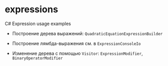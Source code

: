 # expressions
C# Expression usage examples

* Построение дерева выражений: ```QuadraticEquationExpressionBuilder```

* Построение лямбда-выражения см. в ```ExpressionConsoleIo```

* Изменение дерева с помощью ```Visitor```: ```ExpressionModifier```, ```BinaryOperatorModifier```
